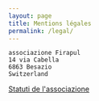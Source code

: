 ```yaml
---
layout: page
title: Mentions légales
permalink: /legal/
---
```


    associazione Firapul
    14 via Cabella
    6863 Besazio
    Switzerland

[Statuti de l'associazione](/images/statuti.pdf)

